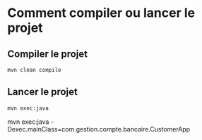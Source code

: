 # Comment compiler ou lancer le projet

## Compiler le projet

```bash
mvn clean compile
```

## Lancer le projet

```bash
mvn exec:java
```

mvn exec:java -Dexec.mainClass=com.gestion.compte.bancaire.CustomerApp
